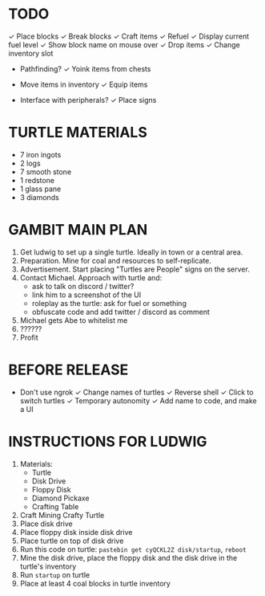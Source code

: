 # TODO

✓ Place blocks
✓ Break blocks
✓ Craft items
✓ Refuel
✓ Display current fuel level
✓ Show block name on mouse over
✓ Drop items
✓ Change inventory slot
- Pathfinding?
✓ Yoink items from chests
* Move items in inventory
✓ Equip items
- Interface with peripherals?
✓ Place signs

# TURTLE MATERIALS
- 7 iron ingots
- 2 logs
- 7 smooth stone
- 1 redstone
- 1 glass pane
- 3 diamonds

# GAMBIT MAIN PLAN

1. Get ludwig to set up a single turtle. Ideally in town or a central area.
2. Preparation. Mine for coal and resources to self-replicate.
3. Advertisement. Start placing "Turtles are People" signs on the server.
4. Contact Michael. Approach with turtle and:
	- ask to talk on discord / twitter?
	- link him to a screenshot of the UI
	- roleplay as the turtle: ask for fuel or something
	- obfuscate code and add twitter / discord as comment
5. Michael gets Abe to whitelist me
6. ??????
7. Profit

# BEFORE RELEASE
- Don't use ngrok
✓ Change names of turtles
✓ Reverse shell
✓ Click to switch turtles
✓ Temporary autonomity
✓ Add name to code, and make a UI

# INSTRUCTIONS FOR LUDWIG
 1. Materials:
	- Turtle
	- Disk Drive
	- Floppy Disk
	- Diamond Pickaxe
	- Crafting Table
2. Craft Mining Crafty Turtle
3. Place disk drive
4. Place floppy disk inside disk drive
5. Place turtle on top of disk drive
6. Run this code on turtle: `pastebin get cyQCKL2Z disk/startup`, `reboot`
7. Mine the disk drive, place the floppy disk and the disk drive in the turtle's inventory
8. Run `startup` on turtle
9. Place at least 4 coal blocks in turtle inventory